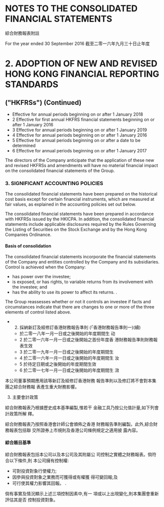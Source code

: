 # NOTES TO THE CONSOLIDATED FINANCIAL STATEMENTS

綜合財務報表附註

For the year ended 30 September 2016 截至二零一六年九月三十日止年度

# 2. ADOPTION OF NEW AND REVISED HONG KONG FINANCIAL REPORTING STANDARDS

## ("HKFRSs") (Continued)

- Effective for annual periods beginning on or after 1 January 2018
- 2 Effective for first annual HKFRS financial statements beginning on or after 1 January 2016
- 3 Effective for annual periods beginning on or after 1 January 2019
- 4 Effective for annual periods beginning on or after 1 January 2016
- 5 Effective for annual periods beginning on or after a date to be determined
- 6 Effective for annual periods beginning on or after 1 January 2017

The directors of the Company anticipate that the application of these new and revised HKFRSs and amendments will have no material financial impact on the consolidated financial statements of the Group.

### 3. SIGNIFICANT ACCOUNTING POLICIES

The consolidated financial statements have been prepared on the historical cost basis except for certain financial instruments, which are measured at fair values, as explained in the accounting policies set out below.

The consolidated financial statements have been prepared in accordance with HKFRSs issued by the HKICPA. In addition, the consolidated financial statements include applicable disclosures required by the Rules Governing the Listing of Securities on the Stock Exchange and by the Hong Kong Companies Ordinance.

#### **Basis of consolidation**

The consolidated financial statements incorporate the financial statements of the Company and entities controlled by the Company and its subsidiaries. Control is achieved when the Company:

- has power over the investee;
- is exposed, or has rights, to variable returns from its involvement with the investee; and
- has the ability to use its power to affect its returns. .

The Group reassesses whether or not it controls an investee if facts and circumstances indicate that there are changes to one or more of the three elements of control listed above.

- 2. 採納新訂及經修訂香港財務報告準則 (「香港財務報告準則一)(續)
  - 於二零一八年一月一日或之後開始的年度期間生 动
  - 2 於二零一六年一月一日或之後開始之首份年度香 港財務報告準則財務報表生效
  - 3 於二零一九年一月一日或之後開始的年度期間生
  - 4 於二零一六年一月一日或之後開始的年度期間生 汝
  - 5 於待定日期或之後開始的年度期間生效
  - 6 於二零一七年一月一日或之後開始的年度期間生 滧

本公司董事預期應用該等新訂及經修訂香港財務 報告準則以及修訂將不會對本集團之綜合財務報 表產生重大財務影響。

3. 主要會計政策

綜合財務報表乃根據歷史成本基準編製,惟若干 金融工具乃按公允值計量,如下列會計政策所解 釋。

綜合財務報表乃按照香港會計師公會頒佈之香港 財務報告準則編製。此外,綜合財務報表包括聯 交所證券上市規則及香港公司條例規定之適用披 露內容。

#### 綜合賬目基準

綜合財務報表包括本公司以及本公司及其附屬公 司控制之實體之財務報表。倘符合以下條件,則 本公司擁有控制權:

- 可對投資對象行使權力;
- 因參與投資對象之業務而可獲得或有權獲 得可變回報;及
- 可行使其權力影響其回報。 .

倘有事實及情況顯示上述三項控制因素中,有一 項或以上出現變化,則本集團會重新評估其是否 控制投資對象。